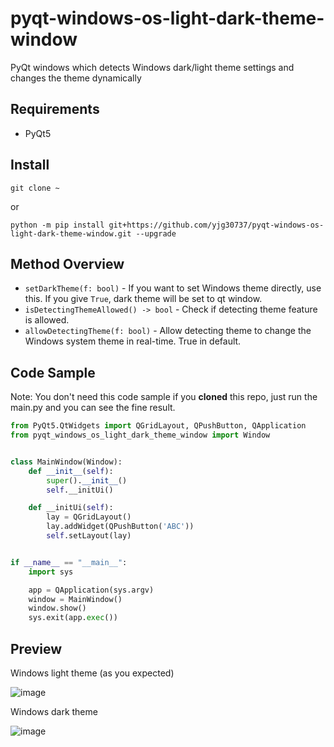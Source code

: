 # pyqt-windows-os-light-dark-theme-window
PyQt windows which detects Windows dark/light theme settings and changes the theme dynamically

## Requirements
* PyQt5

## Install
`git clone ~`

or

`python -m pip install git+https://github.com/yjg30737/pyqt-windows-os-light-dark-theme-window.git --upgrade` 

## Method Overview
* `setDarkTheme(f: bool)` - If you want to set Windows theme directly, use this. If you give `True`, dark theme will be set to qt window.
* `isDetectingThemeAllowed() -> bool` - Check if detecting theme feature is allowed.
* `allowDetectingTheme(f: bool)` - Allow detecting theme to change the Windows system theme in real-time. True in default.

## Code Sample
Note: You don't need this code sample if you <b>cloned</b> this repo, just run the main.py and you can see the fine result.
```python
from PyQt5.QtWidgets import QGridLayout, QPushButton, QApplication
from pyqt_windows_os_light_dark_theme_window import Window


class MainWindow(Window):
    def __init__(self):
        super().__init__()
        self.__initUi()

    def __initUi(self):
        lay = QGridLayout()
        lay.addWidget(QPushButton('ABC'))
        self.setLayout(lay)


if __name__ == "__main__":
    import sys

    app = QApplication(sys.argv)
    window = MainWindow()
    window.show()
    sys.exit(app.exec())
```

## Preview
Windows light theme (as you expected)

![image](https://user-images.githubusercontent.com/55078043/198483498-00e238c9-0f1b-4782-81a4-6edf2a9be667.png)

Windows dark theme

![image](https://user-images.githubusercontent.com/55078043/198484079-b1bef3df-a126-4136-a073-cc17c322eced.png)
